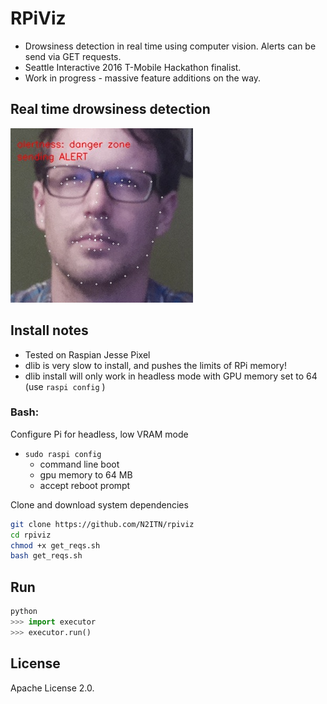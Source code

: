 
# RPiViz

* Drowsiness detection in real time using computer vision. Alerts can be send via GET requests.
* Seattle Interactive 2016 T-Mobile Hackathon finalist.
* Work in progress - massive feature additions on the way.

## Real time drowsiness detection
![Alt text](/image_examples/alert.jpg?raw=true "So tired..")


## Install notes
* Tested on Raspian Jesse Pixel
* dlib is very slow to install, and pushes the limits of RPi memory!
* dlib install will only work in headless mode with GPU memory set to 64  (use ``` raspi config ``` )

### Bash:

Configure Pi for headless, low VRAM mode
* ``` sudo raspi config ```
  * command line boot
  *  gpu memory to 64 MB
  * accept reboot prompt

Clone and download system dependencies

```bash
git clone https://github.com/N2ITN/rpiviz
cd rpiviz
chmod +x get_reqs.sh
bash get_reqs.sh
```

## Run

```python
python
>>> import executor
>>> executor.run()
```




## License 
Apache License 2.0.
